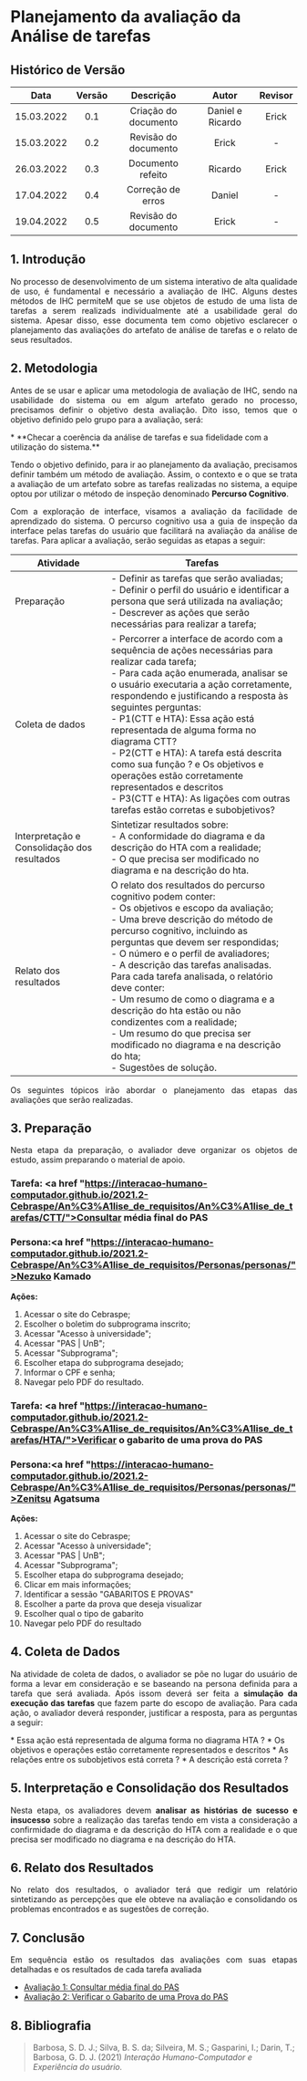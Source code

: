 # Planejamento da avaliação da Análise de tarefas

## Histórico de Versão

|    Data    | Versão |      Descrição       |      Autor       | Revisor |
| :--------: | :----: | :------------------: | :--------------: | :-----: |
| 15.03.2022 |  0.1   | Criação do documento | Daniel e Ricardo | Erick   |
| 15.03.2022 |  0.2   | Revisão do documento | Erick            | -       |
| 26.03.2022 |  0.3   | Documento refeito    | Ricardo          | Erick   |
| 17.04.2022 |  0.4   |  Correção de erros   |      Daniel      |    -    |
| 19.04.2022 | 0.5 | Revisão do documento | Erick | - | 

## 1. Introdução

<p align="justify">
No processo de desenvolvimento de um sistema interativo de alta qualidade de uso, é fundamental e necessário a avaliação de IHC. Alguns destes métodos de IHC permiteM que se use objetos de estudo de uma lista de tarefas a serem realizads individualmente até a usabilidade geral do sistema.
Apesar disso, esse documenta tem como objetivo esclarecer o planejamento das avaliações do artefato de análise de tarefas e o relato de seus resultados.
</p>

## 2. Metodologia
<p align="justify">
Antes de se usar e aplicar uma metodologia de avaliação de IHC, sendo na usabilidade do sistema ou em algum artefato gerado no processo, precisamos definir o objetivo desta avaliação. Dito isso, temos que o objetivo definido pelo grupo para a avaliação, será:</p>
* **Checar a coerência da análise de tarefas e sua fidelidade com a utilização do sistema.**
<p align="justify">
Tendo o objetivo definido, para ir ao planejamento da avaliação, precisamos definir também um método de avaliação. Assim, o contexto e o que se trata a avaliação de um artefato sobre as tarefas realizadas no sistema, a equipe optou por utilizar o método de inspeção denominado <strong>Percurso Cognitivo</strong>.</p>
<p align="justify">
Com a exploração de interface, visamos a avaliação da facilidade de aprendizado do sistema. O percurso cognitivo usa a guia de inspeção da interface pelas tarefas do usuário que facilitará na avaliação da análise de tarefas.
Para aplicar a avaliação, serão seguidas as etapas a seguir:
</p>


|Atividade|Tarefas|
|--|--|
|Preparação|- Definir as tarefas que serão avaliadas;<br>- Definir o perfil do usuário e identificar a persona que será utilizada na avaliação;<br>- Descrever as ações que serão necessárias para realizar a tarefa;|
|Coleta de dados|- Percorrer a interface de acordo com a sequência de ações necessárias para realizar cada tarefa;<br>- Para cada ação enumerada, analisar se o usuário executaria a ação corretamente, respondendo e justificando a resposta às seguintes perguntas:<br>- P1(CTT e HTA): Essa ação está representada de alguma forma no diagrama CTT?<br>- P2(CTT e HTA): A tarefa está descrita como sua função ? e Os objetivos e operações estão corretamente representados e descritos<br>- P3(CTT e HTA): As ligações com outras tarefas estão corretas e subobjetivos?<br>|
|Interpretação e Consolidação dos resultados|Sintetizar resultados sobre:<br>- A conformidade do diagrama e da descrição do HTA com a realidade;<br>- O que precisa ser modificado no diagrama e na descrição do hta.|
|Relato dos resultados|O relato dos resultados do percurso cognitivo podem conter:<br>- Os objetivos e escopo da avaliação;<br>- Uma breve descrição do método de percurso cognitivo, incluindo as perguntas que devem ser respondidas;<br>- O número e o perfil de avaliadores;<br>- A descrição das tarefas analisadas.<br>Para cada tarefa analisada, o relatório deve conter:<br>- Um resumo de como o diagrama e a descrição do hta estão ou não condizentes com a realidade;<br>- Um resumo do que precisa ser modificado no diagrama e na descrição do hta;<br>- Sugestões de solução.|

<p align = "justify">Os seguintes tópicos irão abordar o planejamento das etapas das avaliações que serão realizadas.</p>

## 3. Preparação 

<p align = "justify">Nesta etapa da preparação, o avaliador deve organizar os objetos de estudo, assim preparando o material de apoio.</p>

### Tarefa: <a href "https://interacao-humano-computador.github.io/2021.2-Cebraspe/An%C3%A1lise_de_requisitos/An%C3%A1lise_de_tarefas/CTT/">Consultar média final do PAS</a>

### Persona:<a href "https://interacao-humano-computador.github.io/2021.2-Cebraspe/An%C3%A1lise_de_requisitos/Personas/personas/">Nezuko Kamado</a>

**Ações:**

1. Acessar o site do Cebraspe;
2. Escolher o boletim do subprograma inscrito;
3. Acessar "Acesso à universidade";
4. Acessar "PAS | UnB";
5. Acessar "Subprograma";
6. Escolher etapa do subprograma desejado;
7. Informar o CPF e senha;
8. Navegar pelo PDF do resultado.


### Tarefa: <a href "https://interacao-humano-computador.github.io/2021.2-Cebraspe/An%C3%A1lise_de_requisitos/An%C3%A1lise_de_tarefas/HTA/">Verificar o gabarito de uma prova do PAS</a>

### Persona:<a href "https://interacao-humano-computador.github.io/2021.2-Cebraspe/An%C3%A1lise_de_requisitos/Personas/personas/">Zenitsu Agatsuma</a>

**Ações:**

1. Acessar o site do Cebraspe;
2. Acessar "Acesso à universidade";
3. Acessar "PAS | UnB";
4. Acessar "Subprograma";
5. Escolher etapa do subprograma desejado;
6. Clicar em mais informações;
7. Identificar a sessão "GABARITOS E PROVAS"
8. Escolher a parte da prova que deseja visualizar
9. Escolher qual o tipo de gabarito
10. Navegar pelo PDF do resultado

## 4. Coleta de Dados

<p align = "justify">Na atividade de coleta de dados, o avaliador se põe no lugar do usuário de forma a levar em consideração e se baseando na persona definida para a tarefa que será avaliada. Após issom deverá ser feita a <strong>simulação da execução das tarefas</strong> que fazem parte do escopo de avaliação.
Para cada ação, o avaliador deverá responder, justificar a resposta, para as perguntas a seguir:</p>
* Essa ação está representada de alguma forma no diagrama HTA ?
* Os objetivos e operações estão corretamente representados e descritos
* As relações entre os subobjetivos está correta ?
* A descrição está correta ?

## 5. Interpretação e Consolidação dos Resultados
<p align = "justify">Nesta etapa, os avaliadores devem <strong>analisar as histórias de sucesso e insucesso</strong> sobre a realização das tarefas tendo em vista a consideração a confirmidade do diagrama e da descrição do HTA com a realidade e o que precisa ser modificado no diagrama e na descrição do HTA.</p>

## 6. Relato dos Resultados
<p align = "justify"> No relato dos resultados, o avaliador terá que redigir um relatório sintetizando as percepções que ele obteve na avaliação e consolidando os problemas encontrados e as sugestões de correção.</p>

## 7. Conclusão
<p align = "justify">Em sequência estão os resultados das avaliações com suas etapas detalhadas e os resultados de cada tarefa avaliada</p>

* [Avaliação 1: Consultar média final do PAS](avaliacao1.md)
* [Avaliação 2: Verificar o Gabarito de uma Prova do PAS](avaliacao2.md)

## 8. Bibliografia
> Barbosa, S. D. J.; Silva, B. S. da; Silveira, M. S.; Gasparini, I.; Darin, T.; Barbosa, G. D. J. (2021) *Interação Humano-Computador e Experiência do usuário.*
